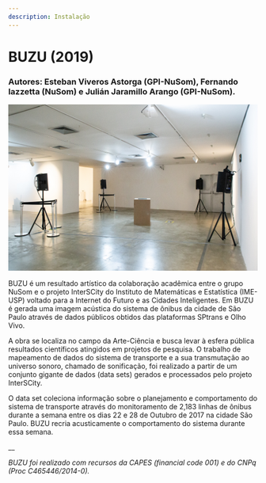 ```yaml
---
description: Instalação
---
```


# BUZU \(2019\)

### Autores: Esteban Viveros Astorga \(GPI-NuSom\), Fernando Iazzetta \(NuSom\) e Julián Jaramillo Arango \(GPI-NuSom\).

![fotografia Subtil J&#xE9;ssica](../../../../.gitbook/assets/img_8994.jpg)

BUZU é um resultado artístico da colaboração acadêmica entre o grupo NuSom e o projeto InterSCity do Instituto de Matemáticas e Estatística \(IME-USP\) voltado para a Internet do Futuro e as Cidades Inteligentes. Em BUZU é gerada uma imagem acústica do sistema de ônibus da cidade de São Paulo através de dados públicos obtidos das plataformas SPtrans e Olho Vivo.

A obra se localiza no campo da Arte-Ciência e busca levar à esfera pública resultados científicos atingidos em projetos de pesquisa. O trabalho de mapeamento de dados do sistema de transporte e a sua transmutação ao universo sonoro, chamado de sonificação, foi realizado a partir de um conjunto gigante de dados \(data sets\) gerados e processados pelo projeto InterSCity.

O data set coleciona informação sobre o planejamento e comportamento do sistema de transporte através do monitoramento de 2,183 linhas de ônibus durante a semana entre os dias 22 e 28 de Outubro de 2017 na cidade São Paulo. BUZU recria acusticamente o comportamento do sistema durante essa semana.

\_\_

_BUZU foi realizado com recursos da CAPES \(financial code 001\) e do CNPq \(Proc C465446/2014-0\)._

